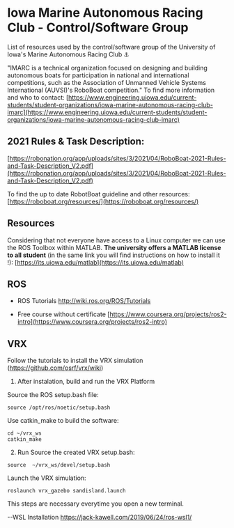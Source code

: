 # Iowa Marine Autonomous Racing Club - Control/Software Group

List of resources used by the control/software group of the University of Iowa's Marine Autonomous Racing Club ⚓

"IMARC is a technical organization focused on designing and building autonomous boats for participation in national and international competitions, such as the Association of Unmanned Vehicle Systems International (AUVSI)'s RoboBoat competition."
To find more information and who to contact: [https://www.engineering.uiowa.edu/current-students/student-organizations/iowa-marine-autonomous-racing-club-imarc](https://www.engineering.uiowa.edu/current-students/student-organizations/iowa-marine-autonomous-racing-club-imarc)

## 2021 Rules & Task Description:
[https://robonation.org/app/uploads/sites/3/2021/04/RoboBoat-2021-Rules-and-Task-Description_V2.pdf](https://robonation.org/app/uploads/sites/3/2021/04/RoboBoat-2021-Rules-and-Task-Description_V2.pdf)

To find the up to date RobotBoat guideline and other resources:
[https://roboboat.org/resources/](https://roboboat.org/resources/)

## Resources
Considering that not everyone have access to a Linux computer we can use the ROS Toolbox within MATLAB. **The university offers a MATLAB license to all student** (in the same link you will find instructions on how to install it !): [https://its.uiowa.edu/matlab](https://its.uiowa.edu/matlab)


## ROS 
- ROS Tutorials
http://wiki.ros.org/ROS/Tutorials

- Free course without certificate
[https://www.coursera.org/projects/ros2-intro](https://www.coursera.org/projects/ros2-intro)


## VRX

Follow the tutorials to install the VRX simulation (https://github.com/osrf/vrx/wiki)

1. After instalation, build and run the VRX Platform

Source the ROS setup.bash file: 
```
source /opt/ros/noetic/setup.bash
```

Use catkin_make to build the software:
```
cd ~/vrx_ws
catkin_make
```

2. Run 
Source the created VRX setup.bash: 
```
source  ~/vrx_ws/devel/setup.bash
```
Launch the VRX simulation:
```
roslaunch vrx_gazebo sandisland.launch
```
This steps are necessary everytime you open a new terminal. 


--WSL Installation
https://jack-kawell.com/2019/06/24/ros-wsl1/

